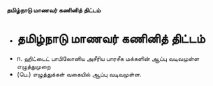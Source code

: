 **தமிழ்நாடு மாணவர் கணினித் திட்டம்**
- # தமிழ்நாடு மாணவர் கணினித் திட்டம்
- n. ஹிட்டைட் பாபிலோனிய அசீரிய பாரசீக மக்களின் ஆப்பு வடிவமுள்ள எழுத்துமுறை
- (பெ.) எழுத்துக்கள் வகையில் ஆப்பு வடிவமுள்ள.

